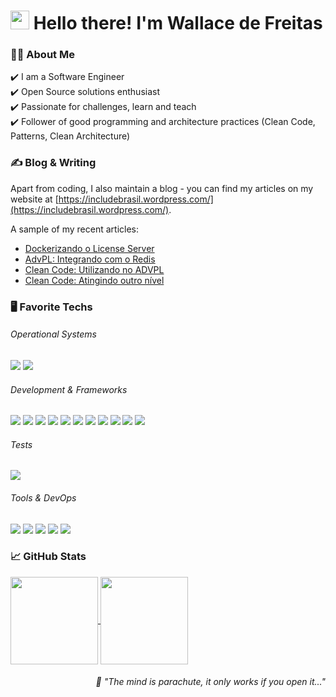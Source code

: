 <h1 align="left" id="macropower-title">
  <img src="https://raw.githubusercontent.com/MartinHeinz/MartinHeinz/master/wave.gif" width="30px" height="30px" /> 
  Hello there! I'm Wallace de Freitas
</h1>

### 👨‍🔬 About Me

:heavy_check_mark: I am a Software Engineer <br />
:heavy_check_mark: Open Source solutions enthusiast <br />
:heavy_check_mark: Passionate for challenges, learn and teach <br />
:heavy_check_mark: Follower of good programming and architecture practices (Clean Code, Patterns, Clean Architecture) <br />

### &#x270d; Blog & Writing

Apart from coding, I also maintain a blog - you can find my articles on my website at [https://includebrasil.wordpress.com/](https://includebrasil.wordpress.com/).

A sample of my recent articles:

<!-- BLOG-POST-LIST:START -->
- [Dockerizando o License Server](https://includebrasil.wordpress.com/2022/03/13/dockerizando-o-license-server/)
- [AdvPL: Integrando com o Redis](https://includebrasil.wordpress.com/2022/02/15/advpl-integrando-com-o-redis/)
- [Clean Code: Utilizando no ADVPL](https://includebrasil.wordpress.com/2022/02/07/clean-code-utilizando-no-advpl/)
- [Clean Code: Atingindo outro nível](https://includebrasil.wordpress.com/2022/02/07/utilizando-clean-code/)
<!-- BLOG-POST-LIST:END -->

### :desktop_computer: Favorite Techs

###### Operational Systems
![](https://img.shields.io/badge/OS-Linux-informational?style=flat&logo=linux&logoColor=white&color=8257E5)
![](https://img.shields.io/badge/OS-MacOS-informational?style=flat&logo=apple&logoColor=white&color=8257E5)

###### Development & Frameworks
![](https://img.shields.io/badge/Code-HTML-informational?style=flat&logo=html5&logoColor=white&color=8257E5)
![](https://img.shields.io/badge/Code-CSS-informational?style=flat&logo=css3&logoColor=white&color=8257E5)
![](https://img.shields.io/badge/Code-JavaScript-informational?style=flat&logo=javascript&logoColor=white&color=8257E5)
![](https://img.shields.io/badge/Code-TypeScript-informational?style=flat&logo=typescript&logoColor=white&color=8257E5)
![](https://img.shields.io/badge/Code-Go-informational?style=flat&logo=go&logoColor=white&color=8257E5)
![](https://img.shields.io/badge/Shell-Bash-informational?style=flat&logo=gnu-bash&logoColor=white&color=8257E5)
![](https://img.shields.io/badge/Code-ReactJS-informational?style=flat&logo=react&logoColor=white&color=8257E5)
![](https://img.shields.io/badge/Code-NextJS-informational?style=flat&logo=next.js&logoColor=white&color=8257E5)
![](https://img.shields.io/badge/Code-NodeJS-informational?style=flat&logo=node.js&logoColor=white&color=8257E5)
![](https://img.shields.io/badge/Code-TailwindCSS-informational?style=flat&logo=tailwindcss&logoColor=white&color=8257E5)
![](https://img.shields.io/badge/Code-PHP-informational?style=flat&logo=php&logoColor=white&color=8257E5)

###### Tests
![](https://img.shields.io/badge/Test-Vitest-informational?style=flat&logo=vitest&logoColor=white&color=8257E5)

###### Tools & DevOps
![](https://img.shields.io/badge/Tools-PostgreSQL-informational?style=flat&logo=postgresql&logoColor=white&color=8257E5)
![](https://img.shields.io/badge/Tools-SQL-informational?style=flat&logo=microsoft-sql-server&logoColor=white&color=8257E5)
![](https://img.shields.io/badge/Tools-Docker-informational?style=flat&logo=docker&logoColor=white&color=8257E5)
![](https://img.shields.io/badge/Tools-Redis-informational?style=flat&logo=redis&logoColor=white&color=8257E5)
![](https://img.shields.io/badge/Tools-MySQL-informational?style=flat&logo=mysql&logoColor=white&color=8257E5)

### &#x1f4c8; GitHub Stats
<div style="display: inline_block", align="left">
  <a href="#">
  <img align="center" height="140"  src="https://github-readme-stats.vercel.app/api?username=wallacefreitas&count_private=true&show_icons=true&theme=tokyonight&border_radius=15px">
   </a>
  <a href="#">
 <img align="center" height="140" src="https://github-readme-stats.vercel.app/api/top-langs/?username=wallacefreitas&theme=tokyonight&border_radius=15px&layout=compact">
  </a>
</div>

<div style="float: right; text-align: right; width:100%; text-color:#8257E5">
  <h6>💬 "The mind is parachute, it only works if you open it..."</h6>
</div>

<!--
**wallacefreitas/wallacefreitas** is a ✨ _special_ ✨ repository because its `README.md` (this file) appears on your GitHub profile.

Here are some ideas to get you started:

- 🔭 I’m currently working on ...
- 🌱 I’m currently learning ...
- 👯 I’m looking to collaborate on ...
- 🤔 I’m looking for help with ...
- 💬 Ask me about ...
- 📫 How to reach me: ...
- 😄 Pronouns: ...
- ⚡ Fun fact: ...
-->
